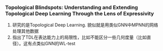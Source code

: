 ### Topological Blindspots: Understanding and Extending Topological Deep Learning Through the Lens of Expressivity
1. 研究的是Topological Deep Learning. 貌似就是用类似GNN中MPNN的网络处理其他数据
2. 指出了TDL在表达能力上的局限性，比如不能区分一些几何度量（比如直径）。这有点类似GNN的WL-test